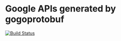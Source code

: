 # Google APIs generated by gogoprotobuf

[![Build Status](https://travis-ci.org/gogo/googleapis.svg?branch=master)](https://travis-ci.org/gogo/googleapis)
